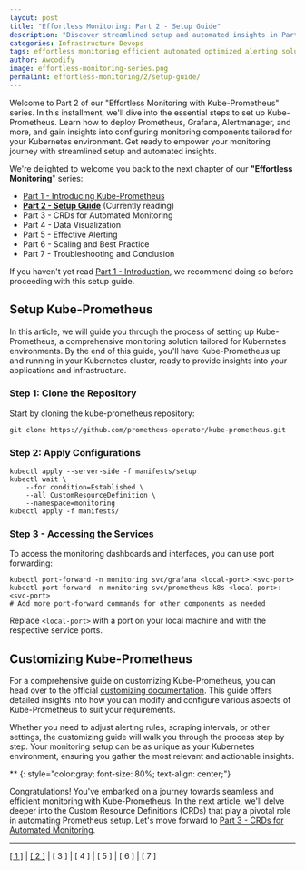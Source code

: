 ```yaml
---
layout: post
title: "Effortless Monitoring: Part 2 - Setup Guide"
description: "Discover streamlined setup and automated insights in Part 2 of our 'Effortless Monitoring with Kube-Prometheus' series. Learn to deploy Prometheus, Grafana, Alertmanager, and more, tailoring monitoring components for your Kubernetes environment"
categories: Infrastructure Devops
tags: effortless monitoring efficient automated optimized alerting solutions practices proactive configuration framework customization retention advanced incident implementation benefits
author: Awcodify
image: effortless-monitoring-series.png
permalink: effortless-monitoring/2/setup-guide/
---
```

Welcome to Part 2 of our "Effortless Monitoring with Kube-Prometheus" series. In this installment, we'll dive into the essential steps to set up Kube-Prometheus. Learn how to deploy Prometheus, Grafana, Alertmanager, and more, and gain insights into configuring monitoring components tailored for your Kubernetes environment. Get ready to empower your monitoring journey with streamlined setup and automated insights.
<!--more-->
We're delighted to welcome you back to the next chapter of our **"Effortless Monitoring**" series:

- [Part 1 - Introducing Kube-Prometheus](/effortless-monitoring/1/introducing-kube-prometheus/) 
- [**Part 2 - Setup Guide**](/effortless-monitoring/2/setup-guide/) (Currently reading)
- Part 3 - CRDs for Automated Monitoring
- Part 4 - Data Visualization
- Part 5 - Effective Alerting
- Part 6 - Scaling and Best Practice
- Part 7 - Troubleshooting and Conclusion

If you haven't yet read [Part 1 - Introduction](/effortless-monitoring/1/introducing-kube-prometheus/), we recommend doing so before proceeding with this setup guide. 

## Setup Kube-Prometheus

In this article, we will guide you through the process of setting up Kube-Prometheus, a comprehensive monitoring solution tailored for Kubernetes environments. By the end of this guide, you'll have Kube-Prometheus up and running in your Kubernetes cluster, ready to provide insights into your applications and infrastructure.

### Step 1: Clone the Repository
Start by cloning the kube-prometheus repository:

```shell
git clone https://github.com/prometheus-operator/kube-prometheus.git
```

### Step 2: Apply Configurations
```shell
kubectl apply --server-side -f manifests/setup
kubectl wait \
	--for condition=Established \
	--all CustomResourceDefinition \
	--namespace=monitoring
kubectl apply -f manifests/
```

### Step 3 - Accessing the Services
To access the monitoring dashboards and interfaces, you can use port forwarding:

```shell
kubectl port-forward -n monitoring svc/grafana <local-port>:<svc-port>
kubectl port-forward -n monitoring svc/prometheus-k8s <local-port>:<svc-port>
# Add more port-forward commands for other components as needed
```
Replace `<local-port>` with a port on your local machine and <svc-port> with the respective service ports.

## Customizing Kube-Prometheus

For a comprehensive guide on customizing Kube-Prometheus, you can head over to the official [customizing documentation](https://github.com/prometheus-operator/kube-prometheus/blob/main/docs/customizing.md). This guide offers detailed insights into how you can modify and configure various aspects of Kube-Prometheus to suit your requirements.

Whether you need to adjust alerting rules, scraping intervals, or other settings, the customizing guide will walk you through the process step by step. Your monitoring setup can be as unique as your Kubernetes environment, ensuring you gather the most relevant and actionable insights.

**
{: style="color:gray; font-size: 80%; text-align: center;"}

Congratulations! You've embarked on a journey towards seamless and efficient monitoring with Kube-Prometheus. In the next article, we'll delve deeper into the Custom Resource Definitions (CRDs) that play a pivotal role in automating Prometheus setup. Let's move forward to [Part 3 - CRDs for Automated Monitoring](/effortless-monitoring/3/crds-for-automated-monitoring/).

---

[[ 1 ]](/effortless-monitoring/1/introducing-kube-prometheus/) | [[ 2 ]](/effortless-monitoring/2/setup-guide/) | [ 3 ] | [ 4 ] | [ 5 ] | [ 6 ] | [ 7 ]
